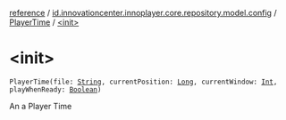 [reference](../../index.md) / [id.innovationcenter.innoplayer.core.repository.model.config](../index.md) / [PlayerTime](index.md) / [&lt;init&gt;](./-init-.md)

# &lt;init&gt;

`PlayerTime(file: `[`String`](https://kotlinlang.org/api/latest/jvm/stdlib/kotlin/-string/index.html)`, currentPosition: `[`Long`](https://kotlinlang.org/api/latest/jvm/stdlib/kotlin/-long/index.html)`, currentWindow: `[`Int`](https://kotlinlang.org/api/latest/jvm/stdlib/kotlin/-int/index.html)`, playWhenReady: `[`Boolean`](https://kotlinlang.org/api/latest/jvm/stdlib/kotlin/-boolean/index.html)`)`

An a Player Time

